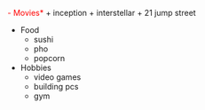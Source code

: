 <span style="color:red"> - Movies*</span>
	+ inception
	+ interstellar
	+ 21 jump street
- Food
	+ sushi
	+ pho
	+ popcorn
- Hobbies
	+ video games
	+ building pcs
	+ gym
